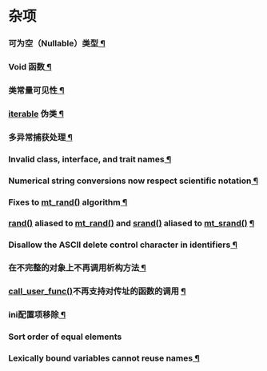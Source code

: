 # 杂项

### 可为空（Nullable）类型[ ¶](https://www.php.net/manual/zh/migration71.new-features.php#migration71.new-features.nullable-types)

### Void 函数[ ¶](https://www.php.net/manual/zh/migration71.new-features.php#migration71.new-features.void-functions)

### 类常量可见性[ ¶](https://www.php.net/manual/zh/migration71.new-features.php#migration71.new-features.class-constant-visibility)

### [iterable](https://www.php.net/manual/zh/language.types.iterable.php) 伪类[ ¶](https://www.php.net/manual/zh/migration71.new-features.php#migration71.new-features.iterable-pseudo-type)

### 多异常捕获处理[ ¶](https://www.php.net/manual/zh/migration71.new-features.php#migration71.new-features.mulit-catch-exception-handling)

### Invalid class, interface, and trait names[ ¶](https://www.php.net/manual/zh/migration71.incompatible.php#migration71.incompatible.invalid-class-names)

### Numerical string conversions now respect scientific notation[ ¶](https://www.php.net/manual/zh/migration71.incompatible.php#migration71.incompatible.numerical-strings-scientific-notation)

### Fixes to [mt_rand()](https://www.php.net/manual/zh/function.mt-rand.php) algorithm[ ¶](https://www.php.net/manual/zh/migration71.incompatible.php#migration71.incompatible.fixes-to-mt_rand-algorithm)

### [rand()](https://www.php.net/manual/zh/function.rand.php) aliased to [mt_rand()](https://www.php.net/manual/zh/function.mt-rand.php) and [srand()](https://www.php.net/manual/zh/function.srand.php) aliased to [mt_srand()](https://www.php.net/manual/zh/function.mt-srand.php) [¶](https://www.php.net/manual/zh/migration71.incompatible.php#migration71.incompatible.rand-srand-aliases)

### Disallow the ASCII delete control character in identifiers[ ¶](https://www.php.net/manual/zh/migration71.incompatible.php#migration71.incompatible.delete-control-character-in-identifiers)

### 在不完整的对象上不再调用析构方法[ ¶](https://www.php.net/manual/zh/migration71.incompatible.php#migration71.incompatible.dont-call-destructors)

### [call_user_func()](https://www.php.net/manual/zh/function.call-user-func.php)不再支持对传址的函数的调用 [¶](https://www.php.net/manual/zh/migration71.incompatible.php#migration71.incompatible.call_user_func-with-ref-args)

### ini配置项移除[ ¶](https://www.php.net/manual/zh/migration71.incompatible.php#migration71.incompatible.removed-ini-directives)

### Sort order of equal elements

### Lexically bound variables cannot reuse names[ ¶](https://www.php.net/manual/zh/migration71.incompatible.php#migration71.incompatible.lexical-names)